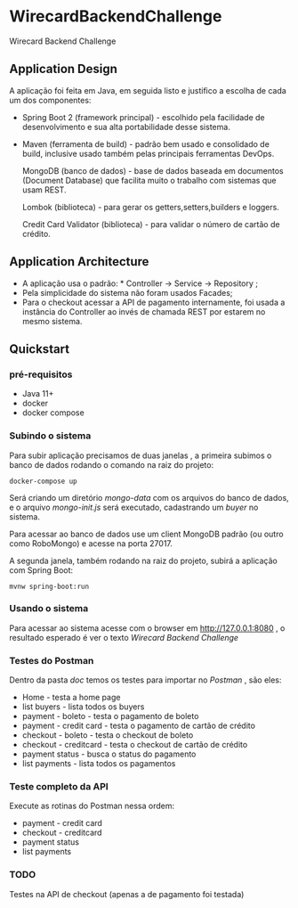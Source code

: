 # WirecardBackendChallenge
Wirecard Backend Challenge

## Application Design

  A aplicação foi feita em Java, em seguida listo e justifico a escolha de cada um 
  dos componentes:  

* Spring Boot 2 (framework principal) - escolhido pela facilidade de desenvolvimento 
  e sua alta portabilidade desse sistema.  
  
* Maven (ferramenta de build) - padrão bem usado e consolidado de build, inclusive 
  usado também pelas principais ferramentas DevOps.
  
  MongoDB (banco de dados) - base de dados baseada em documentos (Document Database) 
  que facilita muito o trabalho com sistemas que usam REST.
  
  Lombok (biblioteca) - para gerar os getters,setters,builders e loggers.
  
  Credit Card Validator (biblioteca) - para validar o número de cartão de crédito. 

## Application Architecture

* A aplicação usa o padrão: * Controller -> Service -> Repository ;
* Pela simplicidade do sistema não foram usados Facades;
* Para o checkout acessar a API de pagamento internamente, foi usada a instância do Controller 
  ao invés de chamada REST por estarem no mesmo sistema.  
  
## Quickstart

### pré-requisitos

* Java 11+
* docker
* docker compose  

### Subindo o sistema

Para subir aplicação precisamos de duas janelas , a primeira subimos o banco de dados 
rodando o comando na raiz do projeto:

```
docker-compose up
```

Será criando um diretório *mongo-data* com os arquivos do banco de dados, e o arquivo 
*mongo-init.js* será executado, cadastrando um _buyer_ no sistema.

Para acessar ao banco de dados use um client MongoDB padrão (ou outro como RoboMongo) 
e acesse na porta 27017. 

A segunda janela, também rodando na raiz do projeto, subirá a aplicação com Spring Boot:

```
mvnw spring-boot:run
```

### Usando o sistema

Para acessar ao sistema acesse com o browser em http://127.0.0.1:8080 , o resultado 
esperado é ver o texto *Wirecard Backend Challenge* 

### Testes do Postman

Dentro da pasta *doc* temos os testes para importar no _Postman_ , são eles:

* Home - testa a home page
* list buyers - lista todos os buyers
* payment - boleto - testa o pagamento de boleto
* payment - credit card  - testa o pagamento de cartão de crédito
* checkout - boleto - testa o checkout de boleto
* checkout - creditcard - testa o checkout de cartão de crédito
* payment status - busca o status do pagamento 
* list payments - lista todos os pagamentos

### Teste completo da API

Execute as rotinas do Postman nessa ordem:

* payment - credit card
* checkout - creditcard
* payment status 
* list payments

### TODO

Testes na API de checkout (apenas a de pagamento foi testada)

